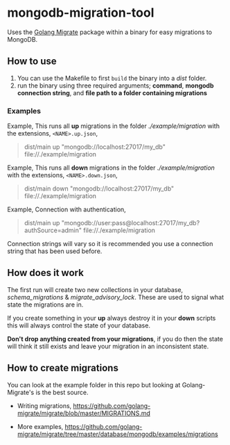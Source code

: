 # mongodb-migration-tool

Uses the [Golang Migrate](https://github.com/golang-migrate/migrate/) package within a binary for easy migrations to MongoDB.

## How to use

1. You can use the Makefile to first `build` the binary into a _dist_ folder. 
2. run the binary using three required arguments; __command__, __mongodb connection string__, and __file path to a folder containing migrations__

### Examples

Example, This runs all __up__ migrations in the folder _./example/migration_ with the extensions, `<NAME>.up.json`,
>dist/main up "mongodb://localhost:27017/my_db" file://./example/migration

Example, This runs all __down__ migrations in the folder _./example/migration_ with the extensions, `<NAME>.down.json`,
>dist/main down "mongodb://localhost:27017/my_db" file://./example/migration

Example, Connection with authentication,
>dist/main up "mongodb://user:pass@localhost:27017/my_db?authSource=admin" file://./example/migration

Connection strings will vary so it is recommended you use a connection string that has been used before.

## How does it work

The first run will create two new collections in your database, _schema_migrations_ & _migrate_advisory_lock_. These are used to signal what state the migrations are in.

If you create something in your __up__ always destroy it in your __down__ scripts this will always control the state of your database.

__Don't drop anything created from your migrations__, if you do then the state will think it still exists and leave your migration in an inconsistent state.

## How to create migrations

You can look at the example folder in this repo but looking at Golang-Migrate's is the best source.

- Writing migrations,
https://github.com/golang-migrate/migrate/blob/master/MIGRATIONS.md

- More examples,
  https://github.com/golang-migrate/migrate/tree/master/database/mongodb/examples/migrations
